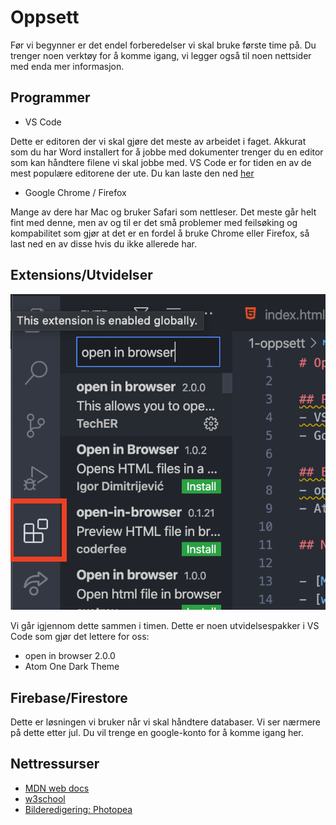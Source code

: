# Oppsett

Før vi begynner er det endel forberedelser vi skal bruke første time på. Du trenger noen verktøy for å komme igang, vi legger også til noen nettsider med enda mer informasjon.

## Programmer
- VS Code

Dette er editoren der vi skal gjøre det meste av arbeidet i faget. Akkurat som du har Word installert for å jobbe med dokumenter trenger du en editor som kan håndtere filene vi skal jobbe med. VS Code er for tiden en av de mest populære editorene der ute. Du kan laste den ned [her](https://code.visualstudio.com/)

- Google Chrome / Firefox

Mange av dere har Mac og bruker Safari som nettleser. Det meste går helt fint med denne, men av og til er det små problemer med feilsøking og kompabilitet som gjør at det er en fordel å bruke Chrome eller Firefox, så last ned en av disse hvis du ikke allerede har.

## Extensions/Utvidelser

![extensions i VS Code](extensions.png ':size=200')

Vi går igjennom dette sammen i timen. Dette er noen utvidelsespakker i VS Code som gjør det lettere for oss:
- open in browser 2.0.0
- Atom One Dark Theme

## Firebase/Firestore

Dette er løsningen vi bruker når vi skal håndtere databaser. Vi ser nærmere på dette etter jul. Du vil trenge en google-konto for å komme igang her.

## Nettressurser

- [MDN web docs](https://developer.mozilla.org/en-US/)
- [w3school](https://www.w3schools.com/)
- [Bilderedigering: Photopea](https://www.photopea.com/)

